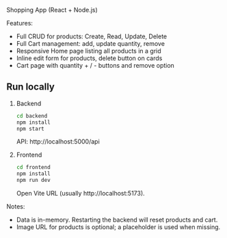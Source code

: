   Shopping App (React + Node.js)

Features:
- Full CRUD for products: Create, Read, Update, Delete
- Full Cart management: add, update quantity, remove
- Responsive Home page listing all products in a grid
- Inline edit form for products, delete button on cards
- Cart page with quantity + / - buttons and remove option

## Run locally

1. Backend
   ```bash
   cd backend
   npm install
   npm start
   ```
   API: http://localhost:5000/api

2. Frontend
   ```bash
   cd frontend
   npm install
   npm run dev
   ```
   Open Vite URL (usually http://localhost:5173).

Notes:
- Data is in-memory. Restarting the backend will reset products and cart.
- Image URL for products is optional; a placeholder is used when missing.
